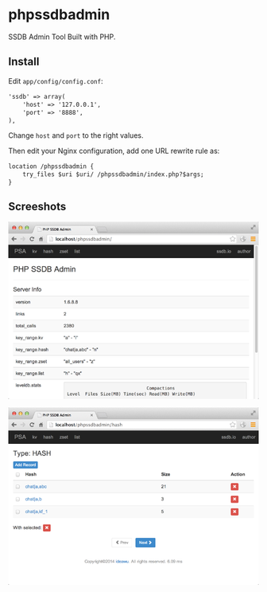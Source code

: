 phpssdbadmin
============

SSDB Admin Tool Built with PHP.

## Install

Edit `app/config/config.conf`:

	'ssdb' => array(
		'host' => '127.0.0.1',
		'port' => '8888',
	),

Change `host` and `port` to the right values.

Then edit your Nginx configuration, add one URL rewrite rule as:

	location /phpssdbadmin {
		try_files $uri $uri/ /phpssdbadmin/index.php?$args;
	}

## Screeshots

![](./imgs/phpssdbadmin-index.png)

![](./imgs/phpssdbadmin-hash.png)

